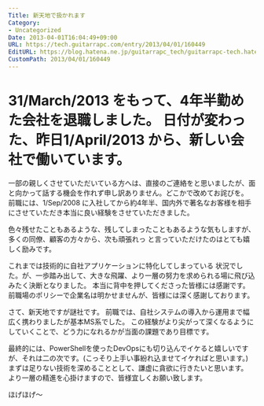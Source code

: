 ```yaml
---
Title: 新天地で扱かれます
Category:
- Uncategorized
Date: 2013-04-01T16:04:49+09:00
URL: https://tech.guitarrapc.com/entry/2013/04/01/160449
EditURL: https://blog.hatena.ne.jp/guitarrapc_tech/guitarrapc-tech.hatenablog.com/atom/entry/11696248318757675648
CustomPath: 2013/04/01/160449
---
```


31/March/2013 をもって、4年半勤めた会社を退職しました。 日付が変わった、昨日1/April/2013 から、新しい会社で働いています。
====

一部の親しくさせていただいている方へは、直接のご連絡をと思いましたが、面と向かって話する機会を作れず申し訳ありません。どこかで改めてお詫びを。
  前職には、1/Sep/2008 に入社してから約4年半、国内外で著名なお客様を相手にさせていただき本当に良い経験をさせていただきました。

色々残せたこともあるような、残してしまったこともあるような気もしますが、多くの同僚、顧客の方々から、次も頑張れっ と言っていただけたのはとても嬉しく励みです。

これまでは技術的に自社アプリケーションに特化してしまっている 状況でした。が、一歩踏み出して、大きな飛躍、より一層の努力を求められる場に飛び込みたく決断となりました。
本当に背中を押してくださった皆様には感謝です。 前職場のポリシーで企業名は明かせませんが、皆様には深く感謝しております。

さて、新天地ですが謎社です。
前職では、自社システムの導入から運用まで幅広く携わりましたが基本MS系でした。
この経験がより尖がって深くなるようにしていくことで、どう力になれるかが当面の課題であり目標です。

最終的には、PowerShellを使ったDevOpsにも切り込んでイケると嬉しいですが、それは二の次です。(こっそり上手い事紛れ込ませてイケればと思います。)
まずは足りない技術を深めることとして、謙虚に貪欲に行きたいと思います。 より一層の精進を心掛けますので、皆様宜しくお願い致します。

ほげほげ～
